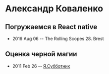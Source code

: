 # Александр Коваленко

## Погружаемся в React native
- 2016 Aug 06 -- The Rolling Scopes 28. Brest    
## Оценка черной магии
- 2011 Feb 26 -- [Я.Субботник](https://events.yandex.ru/lib/talks/251/)    
